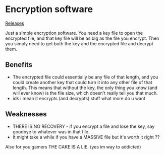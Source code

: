 # Encryption software

[Releases](https://github.com/JLMJLMJLM14159/Encryption-software)

Just a simple encryption software. You need a key file to open the encrypted file, and that key file will be as big as the file you encrypt. Then you simply need to get both the key and the encrypted file and decrypt them.

## Benefits
- The encrypted file could essentially be any file of that length, and you could create another key that could turn it into any other file of that length. This means that without the key, the only thing you know (and will ever know) is the file size, which doesn't really tell you that much.
- idk i mean it encrypts (and decrypts) stuff what more do u want

## Weaknesses
- THERE IS NO RECOVERY - if you encrypt a file and lose the key, say goodbye to whatever was in that file.
- It might take a while if you have a MASSIVE file but it's worth it right ??

Also
for you gamers
THE CAKE IS A LIE.
(yes im way to addicted)
